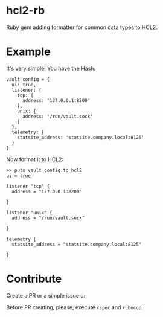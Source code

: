 # hcl2-rb

Ruby gem adding formatter for common data types to HCL2.

# Example

It's very simple! You have the Hash:

```
vault_config = {
  ui: true,
  listener: {
    tcp: {
      address: '127.0.0.1:8200'
    },
    unix: {
      address: '/run/vault.sock'
    }
  },
  telemetry: {
    statsite_address: 'statsite.company.local:8125'
  }
}
```

Now format it to HCL2:

```
>> puts vault_config.to_hcl2
ui = true

listener "tcp" {
  address = "127.0.0.1:8200"

}

listener "unix" {
  address = "/run/vault.sock"

}

telemetry {
  statsite_address = "statsite.company.local:8125"

}
```

# Contribute

Create a PR or a simple issue c:

Before PR creating, please, execute `rspec` and `rubocop`.
